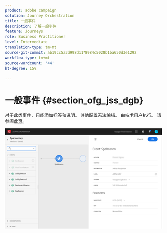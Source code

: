 ```yaml
---
product: adobe campaign
solution: Journey Orchestration
title: 一般事件
description: 了解一般事件
feature: Journeys
role: Business Practitioner
level: Intermediate
translation-type: tm+mt
source-git-commit: ab19cc5a3d998d1178984c5028b1ba650d3e1292
workflow-type: tm+mt
source-wordcount: '44'
ht-degree: 15%

---
```



# 一般事件 {#section_ofg_jss_dgb}

对于此类事件，只能添加标签和说明。 其他配置无法编辑。 由技术用户执行。 请参阅[此页](../event/about-events.md)。

![](../assets/general-events.png)
